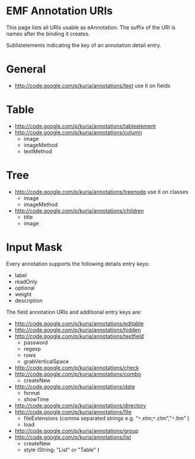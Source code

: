 # EMF Annotation URIs #

This page lists all URIs usable as eAnnotation.
The suffix of the URI is names after the binding it creates.

Sublistelements indicating the key of an annotation detail entry.

# General #

  * http://code.google.com/p/kuria/annotations/text use it on fields

# Table #

  * http://code.google.com/p/kuria/annotations/tableelement
  * http://code.google.com/p/kuria/annotations/column
    * image
    * imageMethod
    * textMethod

# Tree #

  * http://code.google.com/p/kuria/annotations/treenode use it on classes
    * image
    * imageMethod
  * http://code.google.com/p/kuria/annotations/children
    * title
    * image

# Input Mask #

Every annotation supports the following details entry keys:

  * label
  * readOnly
  * optional
  * weight
  * description

The field annotation URIs and additional entry keys are:

  * http://code.google.com/p/kuria/annotations/editable
  * http://code.google.com/p/kuria/annotations/hidden
  * http://code.google.com/p/kuria/annotations/textfield
    * password
    * regexp
    * rows
    * grabVerticalSpace
  * http://code.google.com/p/kuria/annotations/check
  * http://code.google.com/p/kuria/annotations/combo
    * createNew
  * http://code.google.com/p/kuria/annotations/date
    * format
    * showTime
  * http://code.google.com/p/kuria/annotations/directory
  * http://code.google.com/p/kuria/annotations/file
    * fileExtensions (comma separated strings e.g. "`*`.xtm;`*`.ctm","`*`.ltm" )
    * load
  * http://code.google.com/p/kuria/annotations/group
  * http://code.google.com/p/kuria/annotations/list
    * createNew
    * style (String: "List" or "Table" )

